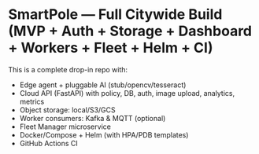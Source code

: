 
# SmartPole — Full Citywide Build (MVP + Auth + Storage + Dashboard + Workers + Fleet + Helm + CI)

This is a complete drop-in repo with:
- Edge agent + pluggable AI (stub/opencv/tesseract)
- Cloud API (FastAPI) with policy, DB, auth, image upload, analytics, metrics
- Object storage: local/S3/GCS
- Worker consumers: Kafka & MQTT (optional)
- Fleet Manager microservice
- Docker/Compose + Helm (with HPA/PDB templates)
- GitHub Actions CI

